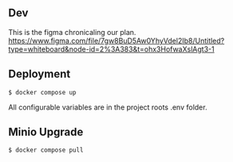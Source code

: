 ## Dev
This is the figma chronicaling our plan.
https://www.figma.com/file/7gw8BuD5Aw0YhyVdel2Ib8/Untitled?type=whiteboard&node-id=2%3A383&t=ohx3HofwaXslAgt3-1

</hr>

## Deployment
```shell
$ docker compose up
```
All configurable variables are in the project roots .env folder.

## Minio Upgrade
```shell
$ docker compose pull
```
